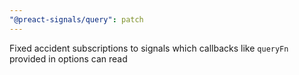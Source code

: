 ```yaml
---
"@preact-signals/query": patch
---
```


Fixed accident subscriptions to signals which callbacks like `queryFn` provided in options can read
